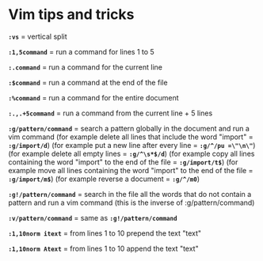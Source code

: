 # Vim tips and tricks

**`:vs`** = vertical split

**`:1,5command`** = run a command for lines 1 to 5

**`:.command`** = run a command for the current line

**`:$command`** = run a command at the end of the file

**`:%command`** = run a command for the entire document

**`:.,.+5command`** = run a command from the current line + 5 lines

**`:g/pattern/command`** = search a pattern globally in the document and run a vim command
(for example delete all lines that include the word "import" = **`:g/import/d`**)
(for example put a new line after every line = **`:g/^/pu =\"\n\"`**)
(for example delete all empty lines = **`:g/^\s*$/d`**)
(for example copy all lines containing the word "import" to the end of the file = **`:g/import/t$`**)
(for example move all lines containing the word "import" to the end of the file = **`:g/import/m$`**)
(for example reverse a document = **`:g/^/m0`**)

**`:g!/pattern/command`** = search in the file all the words that do not contain a pattern and run a vim command (this is the inverse of :g/pattern/command)

**`:v/pattern/command`** = same as **`:g!/pattern/command`**

**`:1,10norm itext`** = from lines 1 to 10 prepend the text "text"

**`:1,10norm Atext`** = from lines 1 to 10 append the text "text"
